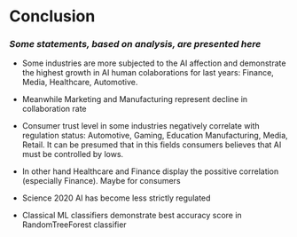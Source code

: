 # Conclusion

### _Some statements, based on analysis, are presented here_

- Some industries are more subjected to the AI affection and demonstrate the highest growth in AI human colaborations for last years: Finance, Media, Healthcare, Automotive.
- Meanwhile Marketing and Manufacturing represent decline in collaboration rate
- Consumer trust level in some industries negatively correlate with regulation status: Automotive, Gaming, Education Manufacturing, Media, Retail. It can be presumed that in this fields consumers believes that AI must be controlled by lows.
- In other hand Healthcare and Finance display the possitive correlation (especially Finance). Maybe for consumers
- Science 2020 AI has become less strictly regulated

- Classical ML classifiers demonstrate best accuracy score in RandomTreeForest classifier

